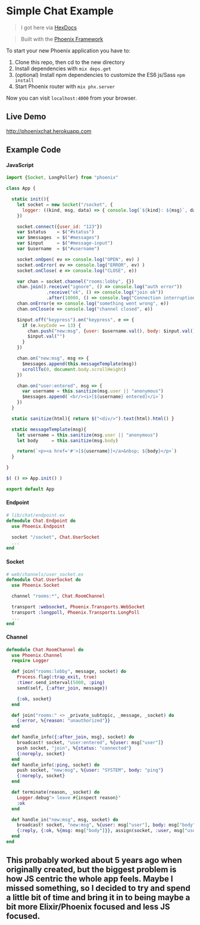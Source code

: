 # Simple Chat Example

> I got here via [HexDocs](https://hexdocs.pm/phoenix/channels.html#content)

> Built with the [Phoenix Framework](https://github.com/phoenixframework/phoenix)

To start your new Phoenix application you have to:

1. Clone this repo, then cd to the new directory
2. Install dependencies with `mix deps.get`
3. (optional) Install npm dependencies to customize the ES6 js/Sass `npm install`
4. Start Phoenix router with `mix phx.server`

Now you can visit `localhost:4000` from your browser.

## Live Demo
http://phoenixchat.herokuapp.com


## Example Code

#### JavaScript
```javascript
import {Socket, LongPoller} from "phoenix"

class App {

  static init(){
    let socket = new Socket("/socket", {
      logger: ((kind, msg, data) => { console.log(`${kind}: ${msg}`, data) })
    })

    socket.connect({user_id: "123"})
    var $status    = $("#status")
    var $messages  = $("#messages")
    var $input     = $("#message-input")
    var $username  = $("#username")

    socket.onOpen( ev => console.log("OPEN", ev) )
    socket.onError( ev => console.log("ERROR", ev) )
    socket.onClose( e => console.log("CLOSE", e))

    var chan = socket.channel("rooms:lobby", {})
    chan.join().receive("ignore", () => console.log("auth error"))
               .receive("ok", () => console.log("join ok"))
               .after(10000, () => console.log("Connection interruption"))
    chan.onError(e => console.log("something went wrong", e))
    chan.onClose(e => console.log("channel closed", e))

    $input.off("keypress").on("keypress", e => {
      if (e.keyCode == 13) {
        chan.push("new:msg", {user: $username.val(), body: $input.val()})
        $input.val("")
      }
    })

    chan.on("new:msg", msg => {
      $messages.append(this.messageTemplate(msg))
      scrollTo(0, document.body.scrollHeight)
    })

    chan.on("user:entered", msg => {
      var username = this.sanitize(msg.user || "anonymous")
      $messages.append(`<br/><i>[${username} entered]</i>`)
    })
  }

  static sanitize(html){ return $("<div/>").text(html).html() }

  static messageTemplate(msg){
    let username = this.sanitize(msg.user || "anonymous")
    let body     = this.sanitize(msg.body)

    return(`<p><a href='#'>[${username}]</a>&nbsp; ${body}</p>`)
  }

}

$( () => App.init() )

export default App
 ```

#### Endpoint
```elixir
# lib/chat/endpoint.ex
defmodule Chat.Endpoint do
  use Phoenix.Endpoint

  socket "/socket", Chat.UserSocket
  ...
end
```

#### Socket
```elixir
# web/channels/user_socket.ex
defmodule Chat.UserSocket do
  use Phoenix.Socket

  channel "rooms:*", Chat.RoomChannel

  transport :websocket, Phoenix.Transports.WebSocket
  transport :longpoll, Phoenix.Transports.LongPoll
  ...
end
```

#### Channel
```elixir
defmodule Chat.RoomChannel do
  use Phoenix.Channel
  require Logger

  def join("rooms:lobby", message, socket) do
    Process.flag(:trap_exit, true)
    :timer.send_interval(5000, :ping)
    send(self, {:after_join, message})

    {:ok, socket}
  end

  def join("rooms:" <> _private_subtopic, _message, _socket) do
    {:error, %{reason: "unauthorized"}}
  end

  def handle_info({:after_join, msg}, socket) do
    broadcast! socket, "user:entered", %{user: msg["user"]}
    push socket, "join", %{status: "connected"}
    {:noreply, socket}
  end
  def handle_info(:ping, socket) do
    push socket, "new:msg", %{user: "SYSTEM", body: "ping"}
    {:noreply, socket}
  end

  def terminate(reason, _socket) do
    Logger.debug"> leave #{inspect reason}"
    :ok
  end

  def handle_in("new:msg", msg, socket) do
    broadcast! socket, "new:msg", %{user: msg["user"], body: msg["body"]}
    {:reply, {:ok, %{msg: msg["body"]}}, assign(socket, :user, msg["user"])}
  end
end
```

## This probably worked about 5 years ago when originally created, but the biggest problem is how JS centric the whole app feels. Maybe I missed something, so I decided to try and spend a little bit of time and bring it in to being maybe a bit more Elixir/Phoenix focused and less JS focused.

